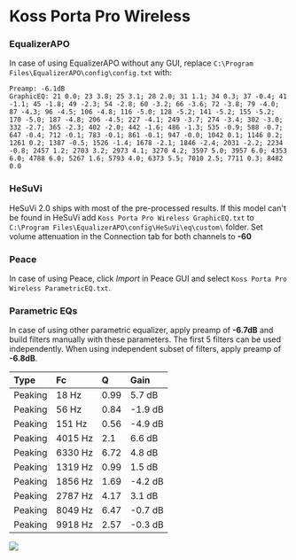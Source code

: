 # Koss Porta Pro Wireless

### EqualizerAPO
In case of using EqualizerAPO without any GUI, replace `C:\Program Files\EqualizerAPO\config\config.txt`
with:
```
Preamp: -6.1dB
GraphicEQ: 21 0.0; 23 3.8; 25 3.1; 28 2.0; 31 1.1; 34 0.3; 37 -0.4; 41 -1.1; 45 -1.8; 49 -2.3; 54 -2.8; 60 -3.2; 66 -3.6; 72 -3.8; 79 -4.0; 87 -4.3; 96 -4.5; 106 -4.8; 116 -5.0; 128 -5.2; 141 -5.2; 155 -5.2; 170 -5.0; 187 -4.8; 206 -4.5; 227 -4.1; 249 -3.7; 274 -3.4; 302 -3.0; 332 -2.7; 365 -2.3; 402 -2.0; 442 -1.6; 486 -1.3; 535 -0.9; 588 -0.7; 647 -0.4; 712 -0.1; 783 -0.1; 861 -0.1; 947 -0.0; 1042 0.1; 1146 0.2; 1261 0.2; 1387 -0.5; 1526 -1.4; 1678 -2.1; 1846 -2.4; 2031 -2.2; 2234 -0.8; 2457 1.2; 2703 3.2; 2973 4.1; 3270 4.2; 3597 5.0; 3957 6.0; 4353 6.0; 4788 6.0; 5267 1.6; 5793 4.0; 6373 5.5; 7010 2.5; 7711 0.3; 8482 0.0
```

### HeSuVi
HeSuVi 2.0 ships with most of the pre-processed results. If this model can't be found in HeSuVi add
`Koss Porta Pro Wireless GraphicEQ.txt` to `C:\Program Files\EqualizerAPO\config\HeSuVi\eq\custom\` folder.
Set volume attenuation in the Connection tab for both channels to **-60**

### Peace
In case of using Peace, click *Import* in Peace GUI and select `Koss Porta Pro Wireless ParametricEQ.txt`.

### Parametric EQs
In case of using other parametric equalizer, apply preamp of **-6.7dB** and build filters manually
with these parameters. The first 5 filters can be used independently.
When using independent subset of filters, apply preamp of **-6.8dB**.

| Type    | Fc      |    Q | Gain    |
|:--------|:--------|:-----|:--------|
| Peaking | 18 Hz   | 0.99 | 5.7 dB  |
| Peaking | 56 Hz   | 0.84 | -1.9 dB |
| Peaking | 151 Hz  | 0.56 | -4.9 dB |
| Peaking | 4015 Hz | 2.1  | 6.6 dB  |
| Peaking | 6330 Hz | 6.72 | 4.8 dB  |
| Peaking | 1319 Hz | 0.99 | 1.5 dB  |
| Peaking | 1856 Hz | 1.69 | -4.2 dB |
| Peaking | 2787 Hz | 4.17 | 3.1 dB  |
| Peaking | 8049 Hz | 6.47 | -0.7 dB |
| Peaking | 9918 Hz | 2.57 | -0.3 dB |

![](https://raw.githubusercontent.com/jaakkopasanen/AutoEq/master/results/rtings/sbaf-serious/Koss%20Porta%20Pro%20Wireless/Koss%20Porta%20Pro%20Wireless.png)